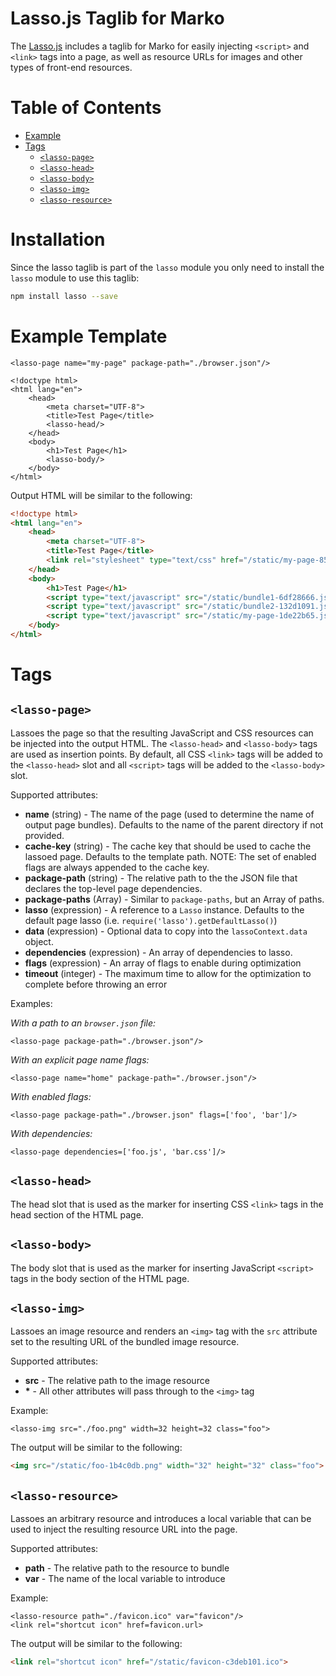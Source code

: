 Lasso.js Taglib for Marko
==========================

The [Lasso.js](README.md) includes a taglib for Marko for easily injecting `<script>` and `<link>` tags into a page, as well as resource URLs for images and other types of front-end resources.

<!-- START doctoc generated TOC please keep comment here to allow auto update -->
<!-- DON'T EDIT THIS SECTION, INSTEAD RE-RUN doctoc TO UPDATE -->
# Table of Contents

- [Example](#example)
- [Tags](#tags)
    - [`<lasso-page>`](#lasso-page)
    - [`<lasso-head>`](#lasso-head)
    - [`<lasso-body>`](#lasso-body)
    - [`<lasso-img>`](#lasso-img)
    - [`<lasso-resource>`](#lasso-resource)

<!-- END doctoc generated TOC please keep comment here to allow auto update -->

# Installation

Since the lasso taglib is part of the `lasso` module you only need to install the `lasso` module to use this taglib:

```bash
npm install lasso --save
```

# Example Template

```marko
<lasso-page name="my-page" package-path="./browser.json"/>

<!doctype html>
<html lang="en">
    <head>
        <meta charset="UTF-8">
        <title>Test Page</title>
        <lasso-head/>
    </head>
    <body>
        <h1>Test Page</h1>
        <lasso-body/>
    </body>
</html>
```

Output HTML will be similar to the following:

```html
<!doctype html>
<html lang="en">
    <head>
        <meta charset="UTF-8">
        <title>Test Page</title>
        <link rel="stylesheet" type="text/css" href="/static/my-page-85e3288e.css">
    </head>
    <body>
        <h1>Test Page</h1>
        <script type="text/javascript" src="/static/bundle1-6df28666.js"></script>
        <script type="text/javascript" src="/static/bundle2-132d1091.js"></script>
        <script type="text/javascript" src="/static/my-page-1de22b65.js"></script>
    </body>
</html>
```

# Tags

## `<lasso-page>`

Lassoes the page so that the resulting JavaScript and CSS resources can be injected into the output HTML. The `<lasso-head>` and `<lasso-body>` tags are used as insertion points. By default, all CSS `<link>` tags will be added to the `<lasso-head>` slot and all `<script>` tags will be added to the `<lasso-body>` slot.

Supported attributes:

- __name__ (string) - The name of the page (used to determine the name of output page bundles). Defaults to the name of the parent directory if not provided.
- __cache-key__ (string) - The cache key that should be used to cache the lassoed page. Defaults to the template path. NOTE: The set of enabled flags are always appended to the cache key.
- __package-path__ (string) - The relative path to the the JSON file that declares the top-level page dependencies.
- __package-paths__ (Array) - Similar to `package-paths`, but an Array of paths.
- __lasso__ (expression) - A reference to a `Lasso` instance. Defaults to the default page lasso (i.e. `require('lasso').getDefaultLasso()`)
- __data__ (expression) - Optional data to copy into the `lassoContext.data` object.
- __dependencies__ (expression) - An array of dependencies to lasso.
- __flags__ (expression) - An array of flags to enable during optimization
- __timeout__ (integer) - The maximum time to allow for the optimization to complete before throwing an error

Examples:

_With a path to an `browser.json` file:_

```marko
<lasso-page package-path="./browser.json"/>
```

_With an explicit page name flags:_

```marko
<lasso-page name="home" package-path="./browser.json"/>
```

_With enabled flags:_

```marko
<lasso-page package-path="./browser.json" flags=['foo', 'bar']/>
```

_With dependencies:_

```marko
<lasso-page dependencies=['foo.js', 'bar.css']/>
```

## `<lasso-head>`

The head slot that is used as the marker for inserting CSS `<link>` tags in the head section of the HTML page.

## `<lasso-body>`

The body slot that is used as the marker for inserting JavaScript `<script>` tags in the body section of the HTML page.

## `<lasso-img>`

Lassoes an image resource and renders an `<img>` tag with the `src` attribute set to the resulting URL of the bundled image resource.

Supported attributes:

- __src__ - The relative path to the image resource
- __*__ - All other attributes will pass through to the `<img>` tag

Example:

```marko
<lasso-img src="./foo.png" width=32 height=32 class="foo">
```

The output will be similar to the following:

```html
<img src="/static/foo-1b4c0db.png" width="32" height="32" class="foo">
```

## `<lasso-resource>`

Lassoes an arbitrary resource and introduces a local variable that can be used to inject the resulting resource URL into the page.

Supported attributes:

- __path__ - The relative path to the resource to bundle
- __var__ - The name of the local variable to introduce

Example:

```marko
<lasso-resource path="./favicon.ico" var="favicon"/>
<link rel="shortcut icon" href=favicon.url>
```

The output will be similar to the following:

```html
<link rel="shortcut icon" href="/static/favicon-c3deb101.ico">
```
